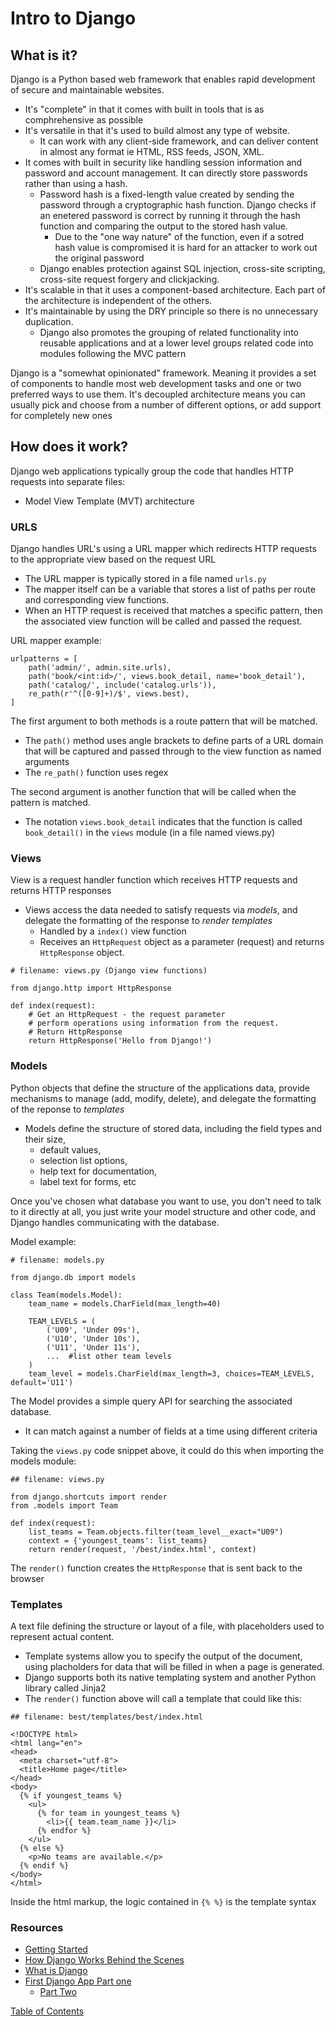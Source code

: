 # Intro to Django

## What is it?
Django is a Python based web framework that enables rapid development of secure and maintainable websites. 
- It's "complete" in that it comes with built in tools that is as comphrehensive as possible
- It's versatile in that it's used to build almost any type of website. 
  - It can work with any client-side framework, and can deliver content in almost any format ie HTML, RSS feeds, JSON, XML. 
- It comes with built in security like handling session information and password and account management. It can directly store passwords rather than using a hash.
  - Password hash is a fixed-length value created by sending the password through a cryptographic hash function. Django checks if  an enetered password is correct by running it through the hash function and comparing the output  to the stored hash value. 
    - Due to the "one way nature" of the function, even if a sotred hash value is compromised it is hard for an attacker to work out the original password
  - Django enables protection against SQL injection, cross-site scripting, cross-site request forgery and clickjacking.
- It's scalable in that it uses a component-based architecture. Each part of the architecture is independent of the others. 
- It's maintainable by using the DRY principle so there is no unnecessary duplication.
  - Django also promotes the grouping of related functionality into reusable applications and at a lower level groups related code into modules following the MVC pattern

Django is a "somewhat opinionated" framework. Meaning it provides a set of components to handle most web development tasks and one or two preferred ways to use them. It's decoupled architecture means you can usually pick and choose from a  number of different options, or add support for completely new ones

## How does it work?
Django web applications typically group the code that handles HTTP requests into separate files:
- Model View Template (MVT) architecture

### URLS
Django handles URL's using a URL mapper which redirects HTTP requests to the appropriate view based on the request URL
- The URL mapper is typically stored in a file named `urls.py`
- The mapper itself can be a variable that stores a list of paths per route and corresponding view functions. 
- When an HTTP request is received that matches a specific pattern, then the associated view function will be called and passed the request.

URL mapper example:
```
urlpatterns = [
    path('admin/', admin.site.urls),
    path('book/<int:id>/', views.book_detail, name='book_detail'),
    path('catalog/', include('catalog.urls')),
    re_path(r'^([0-9]+)/$', views.best),
]
```

The first argument to both methods is a route pattern that will be matched.
  - The `path()` method uses angle brackets to define parts of a URL domain that will be captured and passed through to the view function as named arguments
  - The `re_path()` function uses regex 

The second argument is another function that will be called when the pattern is matched.
  - The notation `views.book_detail` indicates that the function is called `book_detail()` in the `views` module (in a file named views.py)

### Views
View is a request handler function which receives HTTP requests and returns HTTP responses
- Views access the data needed to satisfy requests via _models_, and delegate the formatting of the response to _render templates_
  - Handled by a `index()` view function
  - Receives an `HttpRequest` object as a parameter (request) and returns `HttpResponse` object. 
```
# filename: views.py (Django view functions)

from django.http import HttpResponse

def index(request):
    # Get an HttpRequest - the request parameter
    # perform operations using information from the request.
    # Return HttpResponse
    return HttpResponse('Hello from Django!')
```


### Models
Python objects that define the structure of the applications data, provide mechanisms to manage (add, modify, delete), and delegate the formatting of the reponse to _templates_
- Models define the structure of stored data, including the field types and their size,
  - default values,
  - selection list options,
  - help text for documentation,
  - label text for forms, etc

Once you've chosen what database you want to use, you don't need to talk to it directly at all, you just write your model structure and other code, and Django handles communicating with the database. 

Model example:
```
# filename: models.py

from django.db import models

class Team(models.Model):
    team_name = models.CharField(max_length=40)

    TEAM_LEVELS = (
        ('U09', 'Under 09s'),
        ('U10', 'Under 10s'),
        ('U11', 'Under 11s'),
        ...  #list other team levels
    )
    team_level = models.CharField(max_length=3, choices=TEAM_LEVELS, default='U11')
```
The Model provides a simple query API for searching the associated database.
- It can match against a number of fields at a time using different criteria

Taking the `views.py` code snippet above, it could do this when importing the models module:
```
## filename: views.py

from django.shortcuts import render
from .models import Team

def index(request):
    list_teams = Team.objects.filter(team_level__exact="U09")
    context = {'youngest_teams': list_teams}
    return render(request, '/best/index.html', context)
```
The `render()` function creates the `HttpResponse` that is sent back to the browser

### Templates
A text file defining the structure or layout of a file, with placeholders used to represent actual content. 
- Template systems allow you to specify the output of the document, using placholders for data that will be filled in when a page is generated.
- Django supports both its native templating system and another Python library called Jinja2
- The `render()` function above will call a template that could like this:
```
## filename: best/templates/best/index.html

<!DOCTYPE html>
<html lang="en">
<head>
  <meta charset="utf-8">
  <title>Home page</title>
</head>
<body>
  {% if youngest_teams %}
    <ul>
      {% for team in youngest_teams %}
        <li>{{ team.team_name }}</li>
      {% endfor %}
    </ul>
  {% else %}
    <p>No teams are available.</p>
  {% endif %}
</body>
</html>
```
Inside the html markup, the logic contained in `{% %}` is the template syntax


### Resources
- [Getting Started](https://www.djangoproject.com/start/)
- [How Django Works Behind the Scenes](https://wsvincent.com/how-django-works-behind-the-scenes/)
- [What is Django](https://developer.mozilla.org/en-US/docs/Learn/Server-side/Django/Introduction)
- [First Django App Part one](https://docs.djangoproject.com/en/3.0/intro/tutorial01/)
  - [Part Two](https://docs.djangoproject.com/en/3.0/intro/tutorial02/)

[Table of Contents]()
